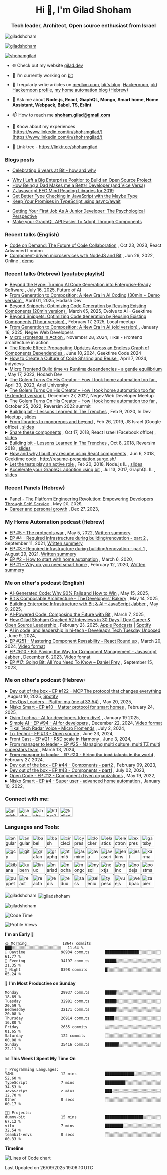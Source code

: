 <!--
**GiladShoham/GiladShoham** is a ✨ _special_ ✨ repository because its `README.md` (this file) appears on your GitHub profile.

Here are some ideas to get you started:

- 🔭 I’m currently working on ...
- 🌱 I’m currently learning ...
- 👯 I’m looking to collaborate on ...
- 🤔 I’m looking for help with ...
- 💬 Ask me about ...
- 📫 How to reach me: ...
- 😄 Pronouns: ...
- ⚡ Fun fact: ...
-->

<h1 align="center">Hi 👋, I'm Gilad Shoham</h1>
<h3 align="center">Tech leader, Architect, Open source enthusiast from Israel</h3>

<p align="left"> <img src="https://komarev.com/ghpvc/?username=giladshoham&label=Profile%20views&color=0e75b6&style=flat-square" alt="giladshoham" /> </p>

<p align="left"> <a href="https://github.com/ryo-ma/github-profile-trophy"><img src="https://github-profile-trophy.vercel.app/?username=giladshoham" alt="giladshoham" /></a> </p>

<p align="left"> <a href="https://x.com/shohamgilad" target="blank"><img src="https://img.shields.io/twitter/follow/shohamgilad?logo=x&style=for-the-badge" alt="shohamgilad" /></a> </p>

- 🌐 Check out my website [gilad.dev](https://gilad.dev)  

- 🔭 I’m currently working on [bit](https://github.com/teambit/bit)

- 📝 I regularly write articles on [medium.com](https://medium.com/@giladshoham), [bit's blog](https://bit.cloud/blog/author/shohamgilad), [Hackernoon](https://hackernoon.com/u/shohamgilad), [old Hackernoon profile](https://hackernoon.com/u/giladshoham), [my home automation blog (Hebrew)](https://dira-lehaskil.com/)

- 💬 Ask me about **Node.js, React, GraphQL, Mongo, Smart home, Home Assistant, Webpack, Babel, TS, Eslint**

- 📫 How to reach me **shoham.gilad@gmail.com**

- 📄 Know about my experiences [https://www.linkedin.com/in/shohamgilad/](https://www.linkedin.com/in/shohamgilad/)

- 🔗 Link tree - https://linktr.ee/shohamgilad

### Blogs posts

- [Celebrating 6 years at Bit - how and why](https://gilad.click/6-years-bit)
<!-- BLOG-POST-LIST:START -->
- [Why I Left a Big Enterprise Position to Build an Open Source Project](https://blog.bitsrc.io/why-i-left-a-big-enterprise-position-to-build-an-open-source-project-e6958c810745?source=rss-8311225defe2------2)
- [How Being a Dad Makes me a Better Developer &lpar;and Vice Versa&rpar;](https://medium.com/hackernoon/how-being-a-dad-makes-me-a-better-developer-and-vice-versa-85a92884eeaf?source=rss-8311225defe2------2)
- [7 Javascript EEG Mind Reading Libraries for 2019](https://blog.bitsrc.io/7-javascript-eeg-mind-reading-libraries-for-2018-9a8e28544cd7?source=rss-8311225defe2------2)
- [Get Better Type Checking in JavaScript with the Maybe Type](https://blog.bitsrc.io/get-better-type-checking-in-javascript-with-the-maybe-type-e7f70b23b505?source=rss-8311225defe2------2)
- [Keep Your Promises in TypeScript using async/await](https://blog.bitsrc.io/keep-your-promises-in-typescript-using-async-await-7bdc57041308?source=rss-8311225defe2------2)
<!-- BLOG-POST-LIST:END -->
- [Getting Your First Job As A Junior Developer: The Psychological Perspective](https://gilad.click/juniors-hire)
- [Make your GraphQL API Easier To Adopt Through Components](https://gilad.click/graphql-api-components)

### Recent talks (English)  

<details>
  <summary>
    <a href="https://gilad.click/react-advanced-cod">Code on Demand: The Future of Code Collaboration</a>
    <span>, Oct 23, 2023, React Advanced London</span>
  </summary>
  <div>
What if you could use code the same way you use Netflix or Spotify?

Imagine your entire code base organized as small components on the cloud, where you can import only what you need into any workspace. In fact, you can create an ad hoc workspace where you can use and modify only the components you need and export them back.

In order to use code on demand, components need to be independent entities, which means that they have to include their source code, configuration and dependencies. This allows you to version them independently and import them into small dynamic workspaces which are then made much easier to navigate, setup and build. Independent component versioning also makes for independent teams, because this separates publishing updates from consuming them.

When all your organization’s components are in the cloud, teams can discover them, discuss changes and visualize relationships, making collaboration between teams much simpler.

Alongside its many advantages, this paradigm shift brings about considerable challenges, which may explain why this is not the standard way to manage code today. This talk is about the tools and methodologies required to overcome these challenges.

  </div>
</details>

<details>
  <summary>
    <a href="https://gilad.click/cd-ms">Component-driven microservices with NodeJS and Bit</a>
    <span>, Jun 29, 2022, Online ,</span>
    <a href="https://bit.cloud/shohamgilad/ms-demo">demo</a>
  </summary>
  <div>
We all love components on the frontend, but have you tried them on the backend?

In this live coding session, Gilad, Bit's VP R&D, will show you how to compose component-driven microservices using NodeJS, Express and Bit. 

Join him to learn how to:
- Compose 2 component-driven microservices from scratch.
- Easily add, modify, and remove components from your services.
- Share managed components between services to radically speed up backend development. 
- Easily manage dependencies and updates between components and services.
- Gradually build a reusable toolbox of backend components.
- Modify and update components in the context of another service or project.
- Avoid configs and have a smooth dev experience.


  </div>
</details>

### Recent talks (Hebrew) (<a href="https://gilad.click/gilad-shoham-talks">youtube playlist</a>) 
<details>
  <summary>
    <a href="https://gilad.click/future-of-ai-video">
Beyond the Hype: Turning AI Code Generation into Enterprise-Ready Software
    </a>
    <span>, July 16, 2025, Future of AI</span>
  </summary>
  <div>
AI code generators may shine in benchmarks but underdeliver in enterprise environments. They create outputs that compromise stability, increase maintenance costs, and reduce consistency. This talk introduces a new approach: enterprise-grade code generation that reuses existing assets, enforces standards, assesses impact, and delivers production-ready components.  
  </div>
</details>

<details>
  <summary>
    <a href="https://gilad.click/beyond-snippets-he-30m-demo">
From Generation to Composition: A New Era in AI Coding (30min + Demo version)
    </a>
    <span>, April 01, 2025, Hodash Dev</span>
  </summary>
  <div>
AI code generators excel in benchmarks but often fall short in the real world. Why haven’t they revolutionized development? Because they generate code snippets that lack context, duplicate functionality, require manual integration, and can introduce errors.
This talk presents a new approach to code generation that reuses existing code, follows company standards, tests for impact, and generates fully executable components ready for integration.
  </div>
</details>

<details>
  <summary>
    <a href="https://gilad.click/beyond-snippets-he-20m">
Beyond Snippets: Optimizing Code Generation by Reusing Existing Components (20min version)
    </a>
    <span>, March 05, 2025, Evolve to AI - Geektime</span>
  </summary>
  <div>
AI code generators excel in benchmarks but often fall short in the real world. Why haven’t they revolutionized development? Because they generate code snippets that lack context, duplicate functionality, require manual integration, and can introduce errors.
This talk presents a new approach to code generation that reuses existing code, follows company standards, tests for impact, and generates fully executable components ready for integration.
  </div>
</details>

<details>
  <summary>
    <a href="https://gilad.click/beyond-snippets-he-1hr">
Beyond Snippets: Optimizing Code Generation by Reusing Existing Components (1 hour version)
    </a>
    <span>, February 17, 2025, Local meetup</span>
  </summary>
  <div>
AI code generators excel in benchmarks but often fall short in the real world. Why haven’t they revolutionized development? Because they generate code snippets that lack context, duplicate functionality, require manual integration, and can introduce errors.
This talk presents a new approach to code generation that reuses existing code, follows company standards, tests for impact, and generates fully executable components ready for integration.
  </div>
</details>

<details>
  <summary>
    <a href="https://gilad.click/nwd-ai">
From Generation to Composition: A New Era in AI (old version)
    </a>
    <span>, January 16, 2025, Negev Web Developers</span>
  </summary>
  <div>
AI code generators excel in benchmarks but often fall short in the real world. Why haven’t they revolutionized development? Because they generate code snippets that lack context, duplicate functionality, require manual integration, and can introduce errors.
This talk presents a new approach to code generation that reuses existing code, follows company standards, tests for impact, and generates fully executable components ready for integration.
  </div>
</details>

<details>
  <summary>
    <a href="https://gilad.click/mf-in-action">
Micro Frontends in Action
    </a>
    <span>, November 28, 2024, Tikal - Frontend architecture in action</span>
  </summary>
  <div>
Join Gilad, from Bit, as he shares practical insights from helping organizations of various sizes transition from monolithic frontends to micro frontends. Drawing from real-world examples, this talk will explore what worked, what didn’t, and how his team approached breaking down large frontends into modular, scalable components. Attendees will gain a deeper understanding of different approaches like runtime vs. build time composition, the pros and cons of each, and key questions to consider when choosing the right architecture for their needs.
  </div>
</details>

<details>
  <summary>
    <a href="https://gilad.click/ripple-geektime">
The Ripple Effect: Propagating Updates Across an Endless Graph of Components Dependencies
    </a>
    <span>, June 10, 2024, Geektime Code 2024</span>
  </summary>
  <div>
Component-driven development is an increasingly popular development strategy. It enables autonomous teams to simultaneously deliver components that are independently built and versioned. 

The composition of independent components, from the most elementary ones all the way to full systems, generates large and complex graphs of dependencies. Updating a single component can cause a ‘ripple effect’ where multiple composite components, at different levels of the composition hierarchies, are affected. This talk is about some of the challenges of propagating these updates at scale and proposed solutions, such as:

1. How you can automate updates across a massive dependency graph and still feel safe with your updates (and why SemVer is not enough).
2. How to optimize update propagation times.
3. How to communicate and collaborate over updates like breaking API changes or deprecations.
4. How to gain insights into the relations between your organization’s code components, teams and products
5. How to enforce policies using the organization’s dependency graph.

Implementing such solutions can vastly improve an organization’s dev velocity and product consistency and stability.
  </div>
</details>

<details>
  <summary>
    <a href="https://gilad.click/indydevs-webinar">
How to Create a Culture of Code Sharing and Reuse
    </a>
    <span>, April 7, 2024, Indydevs</span>
  </summary>
  <div>
Let's build an easy, repeatable, and fun developer experience to share code, promote collaboration, and achieve consistency across apps and services.
  </div>
</details>

<details>
  <summary>
    <a href="https://gilad.click/yt-mf-build-run-time-hodash">
Micro Frontend Build time vs Runtime dependencies - a gentle equilibrium
    </a>
    <span>, May 17, 2023, Hodash Dev</span>
  </summary>
  <div>
Microservices architecture has been a popular approach for developing complex backend services, but what about the front-end? Enter micro frontends, an emerging concept that breaks down monolithic front-end code into smaller, more manageable pieces. Each micro frontend is a self-contained unit with its own codebase, development team, and set of dependencies. 
Unlike backend microservices, micro frontends end up being composed into a single frontend application. 

There are two main phases where micro frontends can converge into a single application. Some organizations prefer to compose their micro frontends in the client at runtime, while others choose to bundle them together during the build process. This talk will explore the tradeoff between these approaches, examining factors such as team independence, time to ship to production, safe updates, runtime performance, and bundle optimization. 

I will demonstrate how we combined these approaches in my organization and will share some tools and processes that will allow you to enjoy the benefits of both worlds.
  </div>
</details>

<details>
  <summary>
    <a href="https://gilad.click/yt-ariel-talk">
      The Golem Turns On His Creator – How I took home automation too far
    </a>
    <span>, April 30, 2023, Ariel University</span>
  </summary>
  <div>
How smart should you make your house?
    
Ever wished you can automate everything in your home? Really everything?
    
For 5 years I’ve been radically automating my house: It finds my phone and reports its location when I ask, it starts boiling water when my baby starts to cry, and it calls my phone when my spouse calls me downstairs.
    
I won’t lie, it’s pretty awesome.
    
But a smart home is a powerful servant and a dangerous master.
    
My home has become a weapon for my kids against me. It tried to sabotage my marriage. It even made me live in the dark. But I survived.
In this talk, I will share my experience and raw footage of an experiment gone too far. Together we’ll try to create a useful toolbox of does and don’ts for the brave smart home engineer.

  </div>
</details>

<details>
  <summary>
    <a href="https://gilad.click/nwd-smart-home">
      The Golem Turns On His Creator – How I took home automation too far (Extended version)
    </a>
    <span>, December 27, 2022, Negev Web Developer Meetup</span>
  </summary>
  <div>
How smart should you make your house?
    
Ever wished you can automate everything in your home? Really everything?
    
For 5 years I’ve been radically automating my house: It finds my phone and reports its location when I ask, it starts boiling water when my baby starts to cry, and it calls my phone when my spouse calls me downstairs.
    
I won’t lie, it’s pretty awesome.
    
But a smart home is a powerful servant and a dangerous master.
    
My home has become a weapon for my kids against me. It tried to sabotage my marriage. It even made me live in the dark. But I survived.
In this talk, I will share my experience and raw footage of an experiment gone too far. Together we’ll try to create a useful toolbox of does and don’ts for the brave smart home engineer.
    
This extended version includs a live demo with me demonstrate a live spin-up of a home assistant using Docker Compose, with some assistance from the GPT3 chat. I even created an automation that changes the color of a lamp when my Mac is connected or disconnected from a power source.
  </div>
</details>

<details>
  <summary>
    <a href="https://gilad.click/rs22-smart-home-video">The Golem Turns On His Creator – How I took home automation too far</a>
    <span>, October 25, 2022, Reversim 2022 summit</span>
  </summary>
  <div>
How smart should you make your house?
    
Ever wished you can automate everything in your home? Really everything?
    
For 5 years I’ve been radically automating my house: It finds my phone and reports its location when I ask, it starts boiling water when my baby starts to cry, and it calls my phone when my spouse calls me downstairs.
    
I won’t lie, it’s pretty awesome.
    
But a smart home is a powerful servant and a dangerous master.
    
My home has become a weapon for my kids against me. It tried to sabotage my marriage. It even made me live in the dark. But I survived.
In this talk, I will share my experience and raw footage of an experiment gone too far. Together we’ll try to create a useful toolbox of does and don’ts for the brave smart home engineer.

  </div>
</details>

<details>
  <summary>
    <a href="https://gilad.click/in-dev-video">Building bit - Lessons Learned In The Trenches</a>
    <span>, Feb 9, 2020, In.Dev Meetup ,</span>
    <a href="http://gilad.click/in-dev">slides</a>
  </summary>
  <div>
More of today's applications are being built from smaller components and modules. However, the workflow around building with smaller components can also generate a lot of overhead. Bit is an open source project which helps developers discover, use and collaborate on shared components while distributing the development process itself.

In this talk I will introduce Bit, talk about the challenges and opportunities of building a core piece of your technology with the community, the challenges of having to play hand in hand with the rapidly-changing open source ecosystem (from Git & NPM to Webpack and React) and share some insights for teams who want to open source some of their projects

  </div>
</details>

<details>
  <summary>
    <a href="https://gilad.click/SharingInTheWildVid">From libraries to monorepos and beyond</a>
    <span>, Feb 26, 2019, JS Israel (Google office) ,</span>
    <a href="http://gilad.click/SharingInTheWildSlides">slides</a>
  </summary>
  <div>
Sharing components between apps speeds our development and provides a better experience for our users.The key to effective, scalable code-sharing lies in the architecture and tools we choose. In this talk I'll review the growth, pros and cons of this ecosystem from shared libraries through monorepos to new tools, and show a live demo of Bit- an open source project we created and use to share components between apps.
  </div>
</details>

<details>
  <summary>
    <a href="http://gilad.click/share-components">Share these components</a>
    <span>, Oct 17, 2018, React Israel (Facebook office) ,</span>
    <a href="http://gilad.click/share-components-slides">slides</a>
  </summary>
  <div>
React encourages us to compose our application's UI from smaller reusable components.

Every button, slider or card is a component while larger elements can be composed out of smaller components to create new applications.

But, what happens when we want to share and reuse these components?

In this talk, we'll dive into this question and learn how different architectures, from multi-repo to monorepo, affect our team's ability to share and reuse components. We'll explore how different tools in the ecosystem play a role in this use case, and learn how Bit can help us isolate and share large numbers of components, making them available to discover, use and develop anywhere in a distributed workflow. The session will include a live coding demo session and Q&A.

Gilad Shoham leads Bit's core open source team. He previously led a Javascript team at Sisense and is a lifelong contributor and speaker in the dev community.

  </div>
</details>

<details>
  <summary>
    <a href="https://gilad.click/reversim2018">Building bit - Lessons Learned In The Trenches</a>
    <span>, Oct 8, 2018, Reversim 2018 ,</span>
    <a href="http://gilad.click/reversim2018slides">slides</a>
  </summary>
  <div>
More of today's applications are being built from smaller components and modules. However, the workflow around building with smaller components can also generate a lot of overhead. Bit is an open source project which helps developers discover, use and collaborate on shared components while distributing the development process itself.

In this talk I will introduce Bit, talk about the challenges and opportunities of building a core piece of your technology with the community, the challenges of having to play hand in hand with the rapidly-changing open source ecosystem (from Git & NPM to Webpack and React) and share some insights for teams who want to open source some of their projects

  </div>
</details>

<details>
  <summary>
    <a href="https://gilad.click/react-resume">How and why I built my resume using React components</a>
    <span>, Jun 6, 2018, Geektime code ,</span>
    <a href="https://gilad.click/react-resume-slides">http://resume-presentation.surge.sh/</a>
  </summary>
  <div>
In this talk, I’ll talk about why building an online resume site is a good idea, how it can increase your chances to get a job , and why React is a great tool for this purpose.

I’ll give a live demonstration of a tool that can help you build those components easily and view them beautifully rendered in seconds.

</div>
</details>

<details>
  <summary>
    <a href="https://gilad.click/tests-role">Let the tests play an active role</a>
    <span>, Feb 20, 2018, Node.js IL ,</span>
    <a href="https://gilad.click/tests-role-slides">slides</a>
  </summary>
  <div>
This talk will change everything you know about testing.You’re used to thinking about tests as a passive tool which helps you learn about your application’s state.In this talk, I’ll show you how to take testing to the next level where tests can actually change your code, and become an active player in your development process.I will also talk about the relation between code modularity and writing tests, and show a live demo of how with the right tools you can adopt this approach today.
  </div>
</details>

<details>
  <summary>
    <a href="https://gilad.click/GQL-adoption">Accelerate your GraphQL adoption using bit</a>
    <span>, Jul 13, 2017, GraphQL IL ,</span>
    <a href="https://gilad.click/GQL-adoption-slides">slides</a>
  </summary>
  <div>
This talk is about making the GraphQL consumer happier, which will serve our goal as publishers, to increase adoption.

During this talk, I’ll describe a way for an organization to use components as a way to accelerate its GraphQL adoption. This GraphQL can be a public to everyone or public to the organization only.

I’ll describe the current problems with publishing and adopting APIs, and demonstrate a live demo of integrating GitHub GraphQL into my own project in few minutes by using components pre built by the publisher, without the need of reading any documentation (which as developers we hate doing).

  </div>
</details>

### Recent Panels (Hebrew)
<details>
  <summary>
    <a href="https://gilad.click/platforma-panel">
Panel - The Platform Engineering Revolution: Empowering Developers Through Self-Service</a>
    <span>, May 20, 2025,</span>
  </summary>
  <div>
  </div>
</details>

<details>
  <summary>
    <a href="https://gilad.click/career-panel-zoom">Career and personal growth</a>
    <span>, Dec 27, 2023,</span>
  </summary>
  <div>
  </div>
</details>


### My Home Automation podcast (Hebrew)
<details>
  <summary>
    <a href="https://gilad.click/dira_lehaskil_ep5">EP #5 - The protocols war</a>
    <span>, May 5, 2022,</span>
    <a href="https://gilad.click/dira_lehaskil_ep5_summery">Written summery</a>
  </summary>
  <div>
  </div>
</details>
<details>
  <summary>
    <a href="https://gilad.click/dira_lehaskil-ep4">EP #4 - Required infrastructure during building/renovation - part 2</a>
    <span>, September 11, 2021,</span>
    <a href="https://gilad.click/dira_lehaskil_ep3-4_summery">Written summery</a>
  </summary>
  <div>
  </div>
</details>
<details>
  <summary>
    <a href="https://gilad.click/dira_lehaskil_ep3">EP #3 - Required infrastructure during building/renovation - part 1</a>
    <span>, August 29, 2021,</span>
    <a href="https://gilad.click/dira_lehaskil_ep3-4_summery">Written summery</a>
  </summary>
  <div>
  </div>
</details>
<details>
  <summary>
    <a href="https://gilad.click/dira_lehaskil_ep2">EP #2 - How to start with home automation</a>
    <span>, March 6, 2020,</span>
  </summary>
  <div>
  </div>
</details>
<details>
  <summary>
    <a href="https://gilad.click/dira_lehaskil_ep_1">EP #1 - Why do you need smart home</a>
    <span>, February 12, 2020,</span>
    <a href="http://gilad.click/dira_lehaskil_ep1_summery">Written summery</a>
  </summary>
  <div>
  </div>
</details>

### Me on other's podcast (English)
<details>
  <summary>
    <a href="https://gilad.click/tcast-podlink">AI-Generated Code: Why 90% Fails and How to Win</a>
    <span>, May 15, 2025,</span>
  </summary>
  <div>
  </div>
</details>

<details>
  <summary>
    <a href="https://gilad.click/the-developers-bakery-main">Bit & Composable Architecture – The Developers’ Bakery</a>
    <span>, May 14, 2025,</span>
  </summary>
  <div>
  </div>
</details>

<details>
  <summary>
    <a href="https://gilad.click/js-jabber-676-bit-hope">Building Enterprise Infrastructure with Bit & AI – JavaScript Jabber</a>
    <span>, May 9, 2025,</span>
  </summary>
  <div>
  </div>
</details>

<details>
  <summary>
    <a href="https://gilad.click/xtraw-podlink">AI-Powered Code: Composing the Future with Bit</a>
    <span>, March 7, 2025,</span>
  </summary>
  <div>
  </div>
</details>

<details>
  <summary>
    <a href="https://gilad.click/torc-devworld-podcast-yt">How Gilad Shoham Cracked 52 Interviews in 30 Days | Dev Career & Open Source Leadership
</a>
    <span>, February 28, 2025,</span>
    <a href="https://gilad.click/torc-devworld-podcast-apple">Apple Podcasts</a> |
    <a href="https://gilad.click/torc-devworld-podcast-spotify">Spotify</a>
  </summary>
  <div>
  </div>
</details>

<details>
  <summary>
    <a href="https://gilad.click/develeap-TT-podcast-main">AI in code, and leadership in hi-tech - Develeap’s Tech Tuesday Unboxed</a>
    <span>, June 9, 2024,</span>
  </summary>
  <div>
  </div>
</details>

<details>
  <summary>
    <a href="https://gilad.click/rru251-main">EP #251 - Mastering Component Reusability - React Round up</a>
    <span>, March 20, 2024,</span>
    <a href="https://gilad.click/rru-fb-live">Video format</a>
  </summary>
  <div>
  </div>
</details>
<details>
  <summary>
    <a href="https://gilad.click/js-jabber-bit-main">EP #610 - Bit: Paving the Way for Component Management - Javascript Jabber</a>
    <span>, December 6, 2023,</span>
    <a href="https://gilad.click/js-jabber-bit-yt">Video format</a>
  </summary>
  <div>
  </div>
</details>
<details>
  <summary>
    <a href="https://gilad.click/daniel-frey-bit">EP #17: Going Bit: All You Need To Know – Daniel Frey</a>
    <span>, September 15, 2023,</span>
  </summary>
  <div>
  </div>
</details>

### Me on other's podcast (Hebrew)
<details>
  <summary>
    <a href="https://gilad.click/dev-out-of-the-box-mcp-podlink">Dev out of the box - EP #122 - MCP The protocol that changes everything</a>
    <span>, August 10, 2025,</span>
    <a href="https://gilad.click/dev-out-of-the-box-mcp-spotify">Spotify</a>
  </summary>
  <div>
    <img src="https://res.cloudinary.com/dzc7cp7jh/image/upload/v1754836535/dev-out-of-the-box-mcp_fmchqi.jpg" alt="MCP Podcast" width="200"/>
    <p>יש פרקים שאנחנו יודעים שהם יהיו טובים עוד לפני שאנחנו לוחצים על כפתור הרקורד - וזה אחד מהם. הכל התחיל בשיחה קטנה על איזה פרוטוקול חדש שנקרא MCP.</p>
    <p>גלעד שהם (Bit) ולאון מלמוד (Flywire) נכנסו לאולפן וסיפרו איך שלוש אותיות הפכו לסערה בעולם ה-AI. דמיינו שה-LLM שלכם לא רק עונה על שאלות, אלא גם מחפש קבצים בגוגל דרייב, מריץ פקודות על השרת, או אפילו מפעיל את מכונת הקפה שלכם - והכל בלי לכתוב שורת קוד מיותרת.</p>
  </div>
</details>

<details>
  <summary>
    <a href="https://gilad.click/platforma-devops-spotify">DevOps Leaders - Platfor-ma (me at 33:54)</a>
    <span>, May 20, 2025,</span>
  </summary>
  <div>
  </div>
</details>

<details>
  <summary>
    <a href="https://gilad.click/nisko-smart-ep10-podlink">Nisko Smart - EP #10 - Matter protocol for smart homes</a>
    <span>, February 24, 2025,</span>
  </summary>
  <div>
  </div>
</details>

<details>
  <summary>
    <a href="https://gilad.click/osim-tochna-podlink">Osim Tochna - AI for developers (deep dive)</a>
    <span>, January 19 2025,</span>
  </summary>
  <div>
  </div>
</details>

<details>
  <summary>
    <a href="https://gilad.click/simple_ai_podlink">Simple AI - EP #94 - AI for developers</a>
    <span>, December 22, 2024,</span>
    <a href="https://gilad.click/simple_ai_yt">Video format</a>
  </summary>
  <div>
  </div>
</details>

<details>
  <summary>
    <a href="https://gilad.click/tech-radar-mf-soundcloud">Tikal Tech Radar Voice - Micro Frontends</a>
    <span>, July 2, 2024,</span>
  </summary>
  <div>
  </div>
</details>

<details>
  <summary>
    <a href="https://gilad.click/lo-techni-main">Lo Techni - EP #13 - Open source</a>
    <span>, June 23, 2024,</span>
  </summary>
  <div>
  </div>
</details>
<details>
  <summary>
    <a href="https://gilad.click/frontcast-ep21-spotify">Front Cast - EP #21 - R&D scale in Harmony</a>
    <span>, June 3, 2024,</span>
  </summary>
  <div>
  </div>
</details>
<details>
  <summary>
    <a href="https://gilad.click/manager-to-leader-ep25">From manager to leader - EP #25 - Managing multi culture, multi TZ multi superstars team</a>
    <span>, March 13, 2024,</span>
  </summary>
  <div>
  </div>
</details>
<details>
  <summary>
    <a href="https://gilad.click/manager-to-leader-ep23">From manager to leader - EP #23 - Hiring the best talents in the world</a>
    <span>, February 27, 2024,</span>
  </summary>
  <div>
  </div>
</details>
<details>
  <summary>
    <a href="https://gilad.click/dev-out-of-the-box-main-bit-part2">Dev out of the box - EP #44 - Components - part2</a>
    <span>, February 09, 2023,</span>
  </summary>
  <div>
  </div>
</details>
<details>
  <summary>
    <a href="https://gilad.click/dev-out-of-the-box-buzzsprout-bit-part1">Dev out of the box - EP #43 - Components - part1</a>
    <span>, July 02, 2023,</span>
  </summary>
  <div>
  </div>
</details>
<details>
  <summary>
    <a href="https://gilad.click/open-kod-pod-ep12-spotify">Open Code - EP #12 - Component driven organizations</a>
    <span>, May 19, 2022,</span>
  </summary>
  <div>
  </div>
</details>
<details>
  <summary>
    <a href="https://gilad.click/nisko-smart-ep4-spotify">Nisko Smart - EP #4 - Super user - advanced home automation</a>
    <span>, January 10, 2022,</span>
  </summary>
  <div>
  </div>
</details>

<h3 align="left">Connect with me:</h3>
<p align="left">
  <a href="https://dev.to/giladshoham" target="blank"><img align="center"
      src="https://raw.githubusercontent.com/GiladShoham/GiladShoham/main/assets/dev-to.svg" alt="giladshoham" height="30"
      width="40" /></a>
  <a href="https://x.com/shohamgilad" target="blank"><img align="center"
      src="https://raw.githubusercontent.com/GiladShoham/GiladShoham/main/assets/x-white.svg"
      alt="shohamgilad" height="30" width="40" /></a>
  <a href="https://linkedin.com/in/shohamgilad" target="blank"><img align="center"
      src="https://raw.githubusercontent.com/rahuldkjain/github-profile-readme-generator/master/src/images/icons/Social/linked-in-alt.svg"
      alt="shohamgilad" height="30" width="40" /></a>
  <a href="https://fb.com/https://www.facebook.com/gilad.shoham/" target="blank"><img align="center"
      src="https://raw.githubusercontent.com/rahuldkjain/github-profile-readme-generator/master/src/images/icons/Social/facebook.svg"
      alt="https://www.facebook.com/gilad.shoham/" height="30" width="40" /></a>
  <a href="https://medium.com/@giladshoham" target="blank"><img align="center"
      src="https://raw.githubusercontent.com/rahuldkjain/github-profile-readme-generator/master/src/images/icons/Social/medium.svg"
      alt="@giladshoham" height="30" width="40" /></a>
</p>

<h3 align="left">Languages and Tools:</h3>
<p align="left"> <a href="https://angular.io" target="_blank"> <img
      src="https://angular.io/assets/images/logos/angular/angular.svg" alt="angular" width="40" height="40" /> </a> <a
    href="https://angular.io" target="_blank"> <img
      src="https://raw.githubusercontent.com/devicons/devicon/master/icons/angularjs/angularjs-original-wordmark.svg"
      alt="angularjs" width="40" height="40" /> </a> <a href="https://babeljs.io/" target="_blank"> <img
      src="https://www.vectorlogo.zone/logos/babeljs/babeljs-icon.svg" alt="babel" width="40" height="40" /> </a> <a
    href="https://www.gnu.org/software/bash/" target="_blank"> <img
      src="https://www.vectorlogo.zone/logos/gnu_bash/gnu_bash-icon.svg" alt="bash" width="40" height="40" /> </a> <a
    href="https://circleci.com" target="_blank"> <img src="https://www.vectorlogo.zone/logos/circleci/circleci-icon.svg"
      alt="circleci" width="40" height="40" /> </a> <a href="https://www.cypress.io" target="_blank"> <img
      src="https://raw.githubusercontent.com/simple-icons/simple-icons/6e46ec1fc23b60c8fd0d2f2ff46db82e16dbd75f/icons/cypress.svg"
      alt="cypress" width="40" height="40" /> </a> <a href="https://www.docker.com/" target="_blank"> <img
      src="https://raw.githubusercontent.com/devicons/devicon/master/icons/docker/docker-original-wordmark.svg"
      alt="docker" width="40" height="40" /> </a> <a href="https://www.elastic.co" target="_blank"> <img
      src="https://www.vectorlogo.zone/logos/elastic/elastic-icon.svg" alt="elasticsearch" width="40" height="40" />
  </a> <a href="https://www.electronjs.org" target="_blank"> <img
      src="https://raw.githubusercontent.com/devicons/devicon/master/icons/electron/electron-original.svg"
      alt="electron" width="40" height="40" /> </a> <a href="https://expressjs.com" target="_blank"> <img
      src="https://raw.githubusercontent.com/devicons/devicon/master/icons/express/express-original-wordmark.svg"
      alt="express" width="40" height="40" /> </a> <a href="https://www.gatsbyjs.com/" target="_blank"> <img
      src="https://www.vectorlogo.zone/logos/gatsbyjs/gatsbyjs-icon.svg" alt="gatsby" width="40" height="40" /> </a> <a
    href="https://cloud.google.com" target="_blank"> <img
      src="https://www.vectorlogo.zone/logos/google_cloud/google_cloud-icon.svg" alt="gcp" width="40" height="40" />
  </a> <a href="https://git-scm.com/" target="_blank"> <img
      src="https://www.vectorlogo.zone/logos/git-scm/git-scm-icon.svg" alt="git" width="40" height="40" /> </a> <a
    href="https://grafana.com" target="_blank"> <img src="https://www.vectorlogo.zone/logos/grafana/grafana-icon.svg"
      alt="grafana" width="40" height="40" /> </a> <a href="https://graphql.org" target="_blank"> <img
      src="https://www.vectorlogo.zone/logos/graphql/graphql-icon.svg" alt="graphql" width="40" height="40" /> </a> <a
    href="https://www.w3.org/html/" target="_blank"> <img
      src="https://raw.githubusercontent.com/devicons/devicon/master/icons/html5/html5-original-wordmark.svg"
      alt="html5" width="40" height="40" /> </a> <a href="https://jasmine.github.io/" target="_blank"> <img
      src="https://www.vectorlogo.zone/logos/jasmine/jasmine-icon.svg" alt="jasmine" width="40" height="40" /> </a> <a
    href="https://www.java.com" target="_blank"> <img
      src="https://raw.githubusercontent.com/devicons/devicon/master/icons/java/java-original.svg" alt="java" width="40"
      height="40" /> </a> <a href="https://developer.mozilla.org/en-US/docs/Web/JavaScript" target="_blank"> <img
      src="https://raw.githubusercontent.com/devicons/devicon/master/icons/javascript/javascript-original.svg"
      alt="javascript" width="40" height="40" /> </a> <a href="https://www.jenkins.io" target="_blank"> <img
      src="https://www.vectorlogo.zone/logos/jenkins/jenkins-icon.svg" alt="jenkins" width="40" height="40" /> </a> <a
    href="https://jestjs.io" target="_blank"> <img src="https://www.vectorlogo.zone/logos/jestjsio/jestjsio-icon.svg"
      alt="jest" width="40" height="40" /> </a> <a href="https://karma-runner.github.io/latest/index.html"
    target="_blank"> <img
      src="https://raw.githubusercontent.com/detain/svg-logos/780f25886640cef088af994181646db2f6b1a3f8/svg/karma.svg"
      alt="karma" width="40" height="40" /> </a> <a href="https://www.elastic.co/kibana" target="_blank"> <img
      src="https://www.vectorlogo.zone/logos/elasticco_kibana/elasticco_kibana-icon.svg" alt="kibana" width="40"
      height="40" /> </a> <a href="https://kubernetes.io" target="_blank"> <img
      src="https://www.vectorlogo.zone/logos/kubernetes/kubernetes-icon.svg" alt="kubernetes" width="40" height="40" />
  </a> <a href="https://www.linux.org/" target="_blank"> <img
      src="https://raw.githubusercontent.com/devicons/devicon/master/icons/linux/linux-original.svg" alt="linux"
      width="40" height="40" /> </a> <a href="https://mariadb.org/" target="_blank"> <img
      src="https://www.vectorlogo.zone/logos/mariadb/mariadb-icon.svg" alt="mariadb" width="40" height="40" /> </a> <a
    href="https://mochajs.org" target="_blank"> <img src="https://www.vectorlogo.zone/logos/mochajs/mochajs-icon.svg"
      alt="mocha" width="40" height="40" /> </a> <a href="https://www.mongodb.com/" target="_blank"> <img
      src="https://raw.githubusercontent.com/devicons/devicon/master/icons/mongodb/mongodb-original-wordmark.svg"
      alt="mongodb" width="40" height="40" /> </a> <a href="https://www.mysql.com/" target="_blank"> <img
      src="https://raw.githubusercontent.com/devicons/devicon/master/icons/mysql/mysql-original-wordmark.svg"
      alt="mysql" width="40" height="40" /> </a> <a href="https://nextjs.org/" target="_blank"> <img
      src="https://images.ctfassets.net/23aumh6u8s0i/c04wENP3FnbevwdWzrePs/1e2739fa6d0aa5192cf89599e009da4e/nextjs" alt="nextjs" width="40" height="40" /> </a> <a
    href="https://www.nginx.com" target="_blank"> <img
      src="https://raw.githubusercontent.com/devicons/devicon/master/icons/nginx/nginx-original.svg" alt="nginx"
      width="40" height="40" /> </a> <a href="https://nodejs.org" target="_blank"> <img
      src="https://raw.githubusercontent.com/devicons/devicon/master/icons/nodejs/nodejs-original-wordmark.svg"
      alt="nodejs" width="40" height="40" /> </a> <a href="https://postman.com" target="_blank"> <img
      src="https://www.vectorlogo.zone/logos/getpostman/getpostman-icon.svg" alt="postman" width="40" height="40" />
  </a> <a href="https://github.com/puppeteer/puppeteer" target="_blank"> <img
      src="https://www.vectorlogo.zone/logos/pptrdev/pptrdev-official.svg" alt="puppeteer" width="40" height="40" />
  </a> <a href="https://reactjs.org/" target="_blank"> <img
      src="https://raw.githubusercontent.com/devicons/devicon/master/icons/react/react-original-wordmark.svg"
      alt="react" width="40" height="40" /> </a> <a href="https://reactnative.dev/" target="_blank"> <img
      src="https://reactnative.dev/img/header_logo.svg" alt="reactnative" width="40" height="40" /> </a> <a
    href="https://redis.io" target="_blank"> <img
      src="https://raw.githubusercontent.com/devicons/devicon/master/icons/redis/redis-original-wordmark.svg"
      alt="redis" width="40" height="40" /> </a> <a href="https://redux.js.org" target="_blank"> <img
      src="https://raw.githubusercontent.com/devicons/devicon/master/icons/redux/redux-original.svg" alt="redux"
      width="40" height="40" /> </a> <a href="https://sass-lang.com" target="_blank"> <img
      src="https://raw.githubusercontent.com/devicons/devicon/master/icons/sass/sass-original.svg" alt="sass" width="40"
      height="40" /> </a> <a href="https://www.selenium.dev" target="_blank"> <img
      src="https://raw.githubusercontent.com/detain/svg-logos/780f25886640cef088af994181646db2f6b1a3f8/svg/selenium-logo.svg"
      alt="selenium" width="40" height="40" /> </a> <a href="https://www.typescriptlang.org/" target="_blank"> <img
      src="https://raw.githubusercontent.com/devicons/devicon/master/icons/typescript/typescript-original.svg"
      alt="typescript" width="40" height="40" /> </a> <a href="https://vuejs.org/" target="_blank"> <img
      src="https://raw.githubusercontent.com/devicons/devicon/master/icons/vuejs/vuejs-original-wordmark.svg"
      alt="vuejs" width="40" height="40" /> </a> <a href="https://webpack.js.org" target="_blank"> <img
      src="https://raw.githubusercontent.com/devicons/devicon/d00d0969292a6569d45b06d3f350f463a0107b0d/icons/webpack/webpack-original-wordmark.svg"
      alt="webpack" width="40" height="40" /> </a> <a href="https://zapier.com" target="_blank"> <img
      src="https://www.vectorlogo.zone/logos/zapier/zapier-icon.svg" alt="zapier" width="40" height="40" /> </a> </p>

<p><img align="left"
    src="https://github-readme-stats-giladshoham.vercel.app/api/top-langs?username=giladshoham&exclude_repo=RedRock&show_icons=true&theme=vision-friendly-dark&locale=en&layout=compact"
    alt="giladshoham" /></p>

<p>&nbsp;<img align="center"
    src="https://github-readme-stats-giladshoham.vercel.app/api?username=giladshoham&show_icons=true&theme=vision-friendly-dark&locale=en"
    alt="giladshoham" /></p>

<p><img align="center" src="https://github-readme-streak-stats.herokuapp.com/?user=giladshoham&theme=dark"
    alt="giladshoham" /></p>
    
<!--START_SECTION:waka-->
![Code Time](http://img.shields.io/badge/Code%20Time-5%2C405%20hrs%2018%20mins-blue)

![Profile Views](http://img.shields.io/badge/Profile%20Views-1-blue)

**I'm an Early 🐤** 

```text
🌞 Morning                18647 commits       ███░░░░░░░░░░░░░░░░░░░░░░   11.64 % 
🌆 Daytime                98934 commits       ███████████████░░░░░░░░░░   61.77 % 
🌃 Evening                34197 commits       █████░░░░░░░░░░░░░░░░░░░░   21.35 % 
🌙 Night                  8398 commits        █░░░░░░░░░░░░░░░░░░░░░░░░   05.24 % 
```
📅 **I'm Most Productive on Sunday** 

```text
Monday                   29937 commits       █████░░░░░░░░░░░░░░░░░░░░   18.69 % 
Tuesday                  32981 commits       █████░░░░░░░░░░░░░░░░░░░░   20.59 % 
Wednesday                32171 commits       █████░░░░░░░░░░░░░░░░░░░░   20.08 % 
Thursday                 26914 commits       ████░░░░░░░░░░░░░░░░░░░░░   16.80 % 
Friday                   2635 commits        ░░░░░░░░░░░░░░░░░░░░░░░░░   01.65 % 
Saturday                 122 commits         ░░░░░░░░░░░░░░░░░░░░░░░░░   00.08 % 
Sunday                   35416 commits       ██████░░░░░░░░░░░░░░░░░░░   22.11 % 
```


📊 **This Week I Spent My Time On** 

```text
💬 Programming Languages: 
YAML                     12 mins             █████████████░░░░░░░░░░░░   52.60 % 
TypeScript               7 mins              █████████░░░░░░░░░░░░░░░░   34.53 % 
JavaScript               2 mins              ███░░░░░░░░░░░░░░░░░░░░░░   12.70 % 
Other                    0 secs              ░░░░░░░░░░░░░░░░░░░░░░░░░   00.17 % 

🐱‍💻 Projects: 
dummy-bit                15 mins             █████████████████░░░░░░░░   67.12 % 
vilo                     7 mins              ████████░░░░░░░░░░░░░░░░░   32.54 % 
teambit-envs             0 secs              ░░░░░░░░░░░░░░░░░░░░░░░░░   00.33 % 
```

**Timeline**

![Lines of Code chart](https://raw.githubusercontent.com/GiladShoham/GiladShoham/main/assets/bar_graph.png)


 Last Updated on 26/09/2025 19:06:10 UTC
<!--END_SECTION:waka-->
